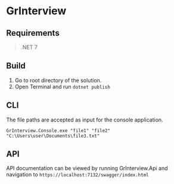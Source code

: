 # GrInterview

## Requirements
> .NET 7

## Build
1. Go to root directory of the solution.
2. Open Terminal and run `dotnet publish`

## CLI
The file paths are accepted as input for the console application.

`GrInterview.Console.exe "file1" "file2" "C:\Users\user\Documents\file3.txt"`

## API

API documentation can be viewed by running GrInterview.Api and navigation to `https://localhost:7132/swagger/index.html`



